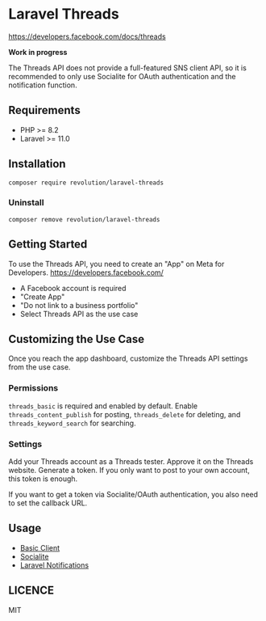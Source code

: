 Laravel Threads
====

https://developers.facebook.com/docs/threads

**Work in progress**

The Threads API does not provide a full-featured SNS client API, so it is recommended to only use Socialite for OAuth authentication and the notification function.

## Requirements
- PHP >= 8.2
- Laravel >= 11.0

## Installation

```shell
composer require revolution/laravel-threads
```

### Uninstall
```shell
composer remove revolution/laravel-threads
```

## Getting Started
To use the Threads API, you need to create an "App" on Meta for Developers.
https://developers.facebook.com/

- A Facebook account is required
- "Create App"
- "Do not link to a business portfolio"
- Select Threads API as the use case

## Customizing the Use Case
Once you reach the app dashboard, customize the Threads API settings from the use case.

### Permissions
`threads_basic` is required and enabled by default. Enable `threads_content_publish` for posting, `threads_delete` for deleting, and `threads_keyword_search` for searching.

### Settings
Add your Threads account as a Threads tester. Approve it on the Threads website. Generate a token. If you only want to post to your own account, this token is enough.

If you want to get a token via Socialite/OAuth authentication, you also need to set the callback URL.

## Usage
- [Basic Client](./docs/basic-client.md)
- [Socialite](./docs/socialite.md)
- [Laravel Notifications](./docs/notification.md)

## LICENCE
MIT
